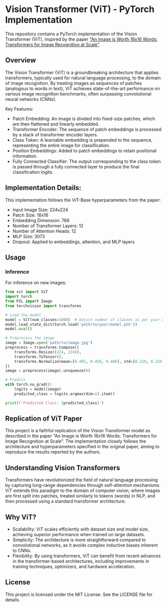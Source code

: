 # Vision Transformer (ViT) - PyTorch Implementation
This repository contains a PyTorch implementation of the Vision Transformer (ViT), inspired by the paper ["An Image is Worth 16x16 Words: Transformers for Image Recognition at Scale"](https://arxiv.org/abs/2010.11929).

## Overview
The Vision Transformer (ViT) is a groundbreaking architecture that applies transformers, typically used for natural language processing, to the domain of image recognition. By treating images as sequences of patches (analogous to words in text), ViT achieves state-of-the-art performance on various image recognition benchmarks, often surpassing convolutional neural networks (CNNs).

Key Features:
* Patch Embedding: An image is divided into fixed-size patches, which are then flattened and linearly embedded.
* Transformer Encoder: The sequence of patch embeddings is processed by a stack of transformer encoder layers.
* Class Token: A learnable embedding is prepended to the sequence, representing the entire image for classification.
* Position Embeddings: Added to patch embeddings to retain positional information.
* Fully Connected Classifier: The output corresponding to the class token is passed through a fully connected layer to produce the final classification logits.

## Implementation Details:
This implementation follows the ViT-Base hyperparameters from the paper:

* Input Image Size: 224x224
* Patch Size: 16x16
* Embedding Dimension: 768
* Number of Transformer Layers: 12
* Number of Attention Heads: 12
* MLP Size: 3072
* Dropout: Applied to embeddings, attention, and MLP layers

## Usage

### Inference
For inference on new images:

```python
from vit import ViT
import torch
from PIL import Image
from torchvision import transforms

# Load the model
model = ViT(num_classes=1000)  # Adjust number of classes as per your dataset
model.load_state_dict(torch.load('path/to/your/model.pth'))
model.eval()

# Preprocess the image
image = Image.open('path/to/image.jpg')
preprocess = transforms.Compose([
    transforms.Resize((224, 224)),
    transforms.ToTensor(),
    transforms.Normalize(mean=[0.485, 0.456, 0.406], std=[0.229, 0.224, 0.225]),
])
image = preprocess(image).unsqueeze(0)

# Predict
with torch.no_grad():
    logits = model(image)
    predicted_class = logits.argmax(dim=1).item()

print(f'Predicted Class: {predicted_class}')
```

## Replication of ViT Paper
This project is a faithful replication of the Vision Transformer model as described in the paper "An Image is Worth 16x16 Words: Transformers for Image Recognition at Scale". The implementation closely follows the architecture and hyperparameters specified in the original paper, aiming to reproduce the results reported by the authors.

## Understanding Vision Transformers
Transformers have revolutionized the field of natural language processing by capturing long-range dependencies through self-attention mechanisms. ViT extends this paradigm to the domain of computer vision, where images are first split into patches, treated similarly to tokens (words) in NLP, and then processed using a standard transformer architecture.

## Why ViT?
* Scalability: ViT scales efficiently with dataset size and model size, achieving superior performance when trained on large datasets.
* Simplicity: The architecture is more straightforward compared to convolutional networks, as it avoids complex inductive biases inherent to CNNs.
* Flexibility: By using transformers, ViT can benefit from recent advances in the transformer-based architectures, including improvements in training techniques, optimizers, and hardware acceleration.


## License
This project is licensed under the MIT License. See the LICENSE file for details.
